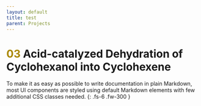 ```yaml
---
layout: default
title: test
parent: Projects
---
```



# <span style="color:#a98700">03</span> Acid-catalyzed Dehydration of Cyclohexanol into Cyclohexene

To make it as easy as possible to write documentation in plain Markdown, most UI components are styled using default Markdown elements with few additional CSS classes needed.
{: .fs-6 .fw-300 }
